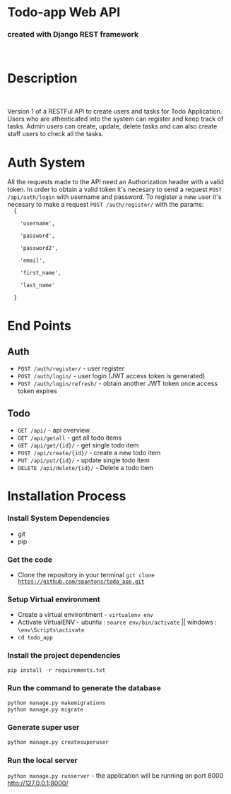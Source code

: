 # Todo-app Web API
### <b>created with Django REST framework</b>
<br>

# Description
<br />
<p>
  Version 1 of a RESTFul API to create users and tasks for Todo Application. Users who are athenticated into the system can register and keep track of tasks. Admin users can create, update, delete tasks and can also create staff users to check all the tasks.
</p>

# Auth System
<p>
  All the requests made to the API need an Authorization header with a valid token. In order to obtain a valid token it's necesary to send a request <code>POST /api/auth/login</code> with username and password. To register a new user it's necesary to make a request <code>POST /auth/register/</code> with the params:
  <code>
  {<br>
    'username',<br>
    'password', <br>
    'password2', <br>
    'email', <br>
    'first_name',<br>
    'last_name'<br>
  }
</code>
</p>

# End Points
## Auth
* <code>POST /auth/register/</code> - user register
* <code>POST /auth/login/</code> - user login (JWT access token is generated)
* <code>POST /auth/login/refresh/</code> - obtain another JWT token once access token expires

## Todo
* <code>GET /api/</code> - api overview
* <code>GET /api/getall</code> - get all todo items
* <code>GET /api/get/{id}/</code> - get single todo item
* <code>POST /api/create/{id}/</code> - create a new todo item
* <code>PUT /api/put/{id}/</code> - update single todo item
* <code>DELETE /api/delete/{id}/</code> - Delete a todo item

# Installation Process
### Install System Dependencies
* git
* pip

### Get the code
* Clone the repository in your terminal <code>git clone https://github.com/spantons/todo_app.git</code>

### Setup Virtual environment
* Create a virtual environtment - <code>virtualenv env</code>
* Activate VirtualENV - ubuntu : <code>source env/bin/activate</code> || windows : <code>\env\Scripts\activate</code>
* <code>cd todo_app</code>

### Install the project dependencies
```python
pip install -r requirements.txt
```
### Run the command to generate the database
```python
python manage.py makemigrations
python manage.py migrate
```

### Generate super user
```python
python manage.py createsuperuser
```

### Run the local server
<code>python manage.py runserver</code> - the application will be running on port 8000 http://127.0.0.1:8000/

